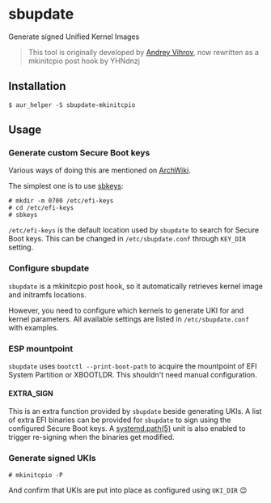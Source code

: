 # sbupdate

Generate signed Unified Kernel Images

> This tool is originally developed by [Andrey Vihrov](https://github.com/andreyv/sbupdate),
> now rewritten as a mkinitcpio post hook by YHNdnzj

## Installation

```console
$ aur_helper -S sbupdate-mkinitcpio
```

## Usage

### Generate custom Secure Boot keys

Various ways of doing this are mentioned on [ArchWiki](https://wiki.archlinux.org/title/Unified_Extensible_Firmware_Interface/Secure_Boot#Creating_keys).

The simplest one is to use [sbkeys](https://github.com/electrickite/sbkeys):

```console
# mkdir -m 0700 /etc/efi-keys
# cd /etc/efi-keys
# sbkeys
```

`/etc/efi-keys` is the default location used by `sbupdate` to search for Secure Boot keys. This can be changed in `/etc/sbupdate.conf` through `KEY_DIR` setting.

### Configure sbupdate

`sbupdate` is a mkinitcpio post hook, so it automatically retrieves kernel image and initramfs locations.

However, you need to configure which kernels to generate UKI for and kernel parameters. All available settings are listed in `/etc/sbupdate.conf` with examples.

### ESP mountpoint

`sbupdate` uses `bootctl --print-boot-path` to acquire the mountpoint of EFI System Partition or XBOOTLDR. This shouldn't need manual configuration.

#### EXTRA_SIGN

This is an extra function provided by `sbupdate` beside generating UKIs. A list of extra EFI binaries can be provided for `sbupdate` to sign using the configured Secure Boot keys. A [systemd.path(5)](https://man.archlinux.org/man/systemd.path.5.en) unit is also enabled to trigger re-signing when the binaries get modified.

### Generate signed UKIs

```console
# mkinitcpio -P
```

And confirm that UKIs are put into place as configured using `UKI_DIR` 😉
